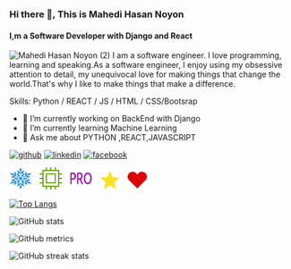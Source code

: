 ### Hi there 👋, This is Mahedi Hasan Noyon
#### I,m a Software Developer with Django and React

  ![Mahedi Hasan Noyon (2)](https://github.com/imhnoyon/imhnoyon/assets/129687381/8591a3e4-a237-4fe6-9870-7cbd3f237501)
I am a software engineer. I love programming, learning and speaking.As a software engineer, I enjoy using my obsessive attention to detail, my unequivocal love for making things that change the world.That's why I like to make things that make a difference.

Skills: Python / REACT / JS / HTML / CSS/Bootsrap

- 🔭 I’m currently working on BackEnd with Django 
- 🌱 I’m currently learning Machine Learning 
- 💬 Ask me about PYTHON ,REACT,JAVASCRIPT 


[<img src='https://cdn.jsdelivr.net/npm/simple-icons@3.0.1/icons/github.svg' alt='github' height='40'>](https://github.com/imhnoyon)  [<img src='https://cdn.jsdelivr.net/npm/simple-icons@3.0.1/icons/linkedin.svg' alt='linkedin' height='40'>](https://www.linkedin.com/in/in/imhnoyon/)  [<img src='https://cdn.jsdelivr.net/npm/simple-icons@3.0.1/icons/facebook.svg' alt='facebook' height='40'>](https://www.facebook.com/https://www.facebook.com/imhnoyon)  

<a href='https://archiveprogram.github.com/'><img src='https://raw.githubusercontent.com/acervenky/animated-github-badges/master/assets/acbadge.gif' width='40' height='40'></a> <a href='https://docs.github.com/en/developers'><img src='https://raw.githubusercontent.com/acervenky/animated-github-badges/master/assets/devbadge.gif' width='40' height='40'></a> <a href='https://github.com/pricing'><img src='https://raw.githubusercontent.com/acervenky/animated-github-badges/master/assets/pro.gif' width='40' height='40'></a> <a href='https://stars.github.com/'><img src='https://raw.githubusercontent.com/acervenky/animated-github-badges/master/assets/starbadge.gif' width='35' height='35'></a> <a href='https://docs.github.com/en/github/supporting-the-open-source-community-with-github-sponsors'><img src='https://raw.githubusercontent.com/acervenky/animated-github-badges/master/assets/sponsorbadge.gif' width='35' height='35'></a> 

[![Top Langs](https://github-readme-stats.vercel.app/api/top-langs/?username=imhnoyon)](https://github.com/anuraghazra/github-readme-stats)

![GitHub stats](https://github-readme-stats.vercel.app/api?username=imhnoyon&show_icons=true&count_private=true)  

![GitHub metrics](https://metrics.lecoq.io/imhnoyon)  

![GitHub streak stats](https://streak-stats.demolab.com/?user=imhnoyon)  


